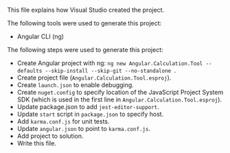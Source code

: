 This file explains how Visual Studio created the project.

The following tools were used to generate this project:
- Angular CLI (ng)

The following steps were used to generate this project:
- Create Angular project with ng: `ng new Angular.Calculation.Tool --defaults --skip-install --skip-git --no-standalone `.
- Create project file (`Angular.Calculation.Tool.esproj`).
- Create `launch.json` to enable debugging.
- Create `nuget.config` to specify location of the JavaScript Project System SDK (which is used in the first line in `Angular.Calculation.Tool.esproj`).
- Update package.json to add `jest-editor-support`.
- Update `start` script in `package.json` to specify host.
- Add `karma.conf.js` for unit tests.
- Update `angular.json` to point to `karma.conf.js`.
- Add project to solution.
- Write this file.
